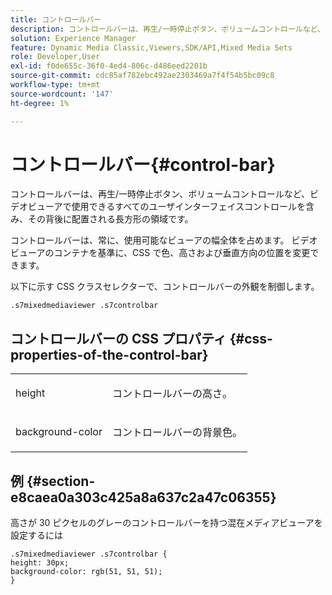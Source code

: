 ```yaml
---
title: コントロールバー
description: コントロールバーは、再生/一時停止ボタン、ボリュームコントロールなど、ビデオビューアで使用できるすべてのユーザインターフェイスコントロールを含み、その背後に配置される長方形の領域です。
solution: Experience Manager
feature: Dynamic Media Classic,Viewers,SDK/API,Mixed Media Sets
role: Developer,User
exl-id: f0de655c-36f0-4ed4-806c-d486eed2201b
source-git-commit: cdc85af782ebc492ae2303469a7f4f54b5bc09c8
workflow-type: tm+mt
source-wordcount: '147'
ht-degree: 1%

---
```


# コントロールバー{#control-bar}

コントロールバーは、再生/一時停止ボタン、ボリュームコントロールなど、ビデオビューアで使用できるすべてのユーザインターフェイスコントロールを含み、その背後に配置される長方形の領域です。

<!--<a id="section_061E550C1C1D4DB2BD663A898895B38C"></a>-->

コントロールバーは、常に、使用可能なビューアの幅全体を占めます。 ビデオビューアのコンテナを基準に、CSS で色、高さおよび垂直方向の位置を変更できます。

以下に示す CSS クラスセレクターで、コントロールバーの外観を制御します。

```
.s7mixedmediaviewer .s7controlbar
```

## コントロールバーの CSS プロパティ {#css-properties-of-the-control-bar}

<table id="table_C48C56E696304C9BAFEE71BA9EA9A174"> 
 <tbody> 
  <tr> 
   <td colname="col1"> <p> <span class="codeph"> height </span> </p> </td> 
   <td colname="col2"> <p>コントロールバーの高さ。 </p> </td> 
  </tr> 
  <tr> 
   <td colname="col1"> <p> <span class="codeph"> background-color </span> </p> </td> 
   <td colname="col2"> <p>コントロールバーの背景色。 </p> </td> 
  </tr> 
 </tbody> 
</table>

## 例 {#section-e8caea0a303c425a8a637c2a47c06355}

高さが 30 ピクセルのグレーのコントロールバーを持つ混在メディアビューアを設定するには

```
.s7mixedmediaviewer .s7controlbar {  
height: 30px; 
background-color: rgb(51, 51, 51); 
}
```

